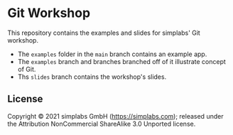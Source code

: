 # Git Workshop

This repository contains the examples and slides for simplabs' Git workshop.

* The `examples` folder in the `main` branch contains an example app.
* The `examples` branch and branches branched off of it illustrate concept of
  Git.
* Ths `slides` branch contains the workshop's slides.

## License

Copyright © 2021 simplabs GmbH (https://simplabs.com); released under the
Attribution NonCommercial ShareAlike 3.0 Unported license.

